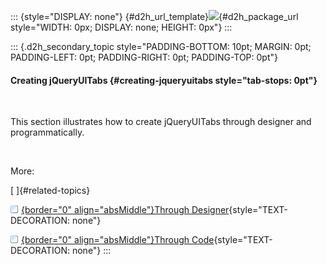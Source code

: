 ::: {style="DISPLAY: none"}
[](ms-xhelp:///?Id=d2h_url_template){#d2h_url_template}![](!package_url!){#d2h_package_url style="WIDTH: 0px; DISPLAY: none; HEIGHT: 0px"}
:::

::: {.d2h_secondary_topic style="PADDING-BOTTOM: 10pt; MARGIN: 0pt; PADDING-LEFT: 0pt; PADDING-RIGHT: 0pt; PADDING-TOP: 0pt"}
#### Creating jQueryUITabs {#creating-jqueryuitabs style="tab-stops: 0pt"}

 

This section illustrates how to create jQueryUITabs through designer and programmatically.

 

More:

[ ]{#related-topics}

[![](button.gif){border="0" align="absMiddle"}Through Designer](ms-xhelp:///?Id=1e39b52c-e0c8-48be-b8c0-c3ebbf72f755){style="TEXT-DECORATION: none"}

[![](button.gif){border="0" align="absMiddle"}Through Code](ms-xhelp:///?Id=85ed48be-a816-4b8f-aaf4-bca25ed335a3){style="TEXT-DECORATION: none"}
:::
